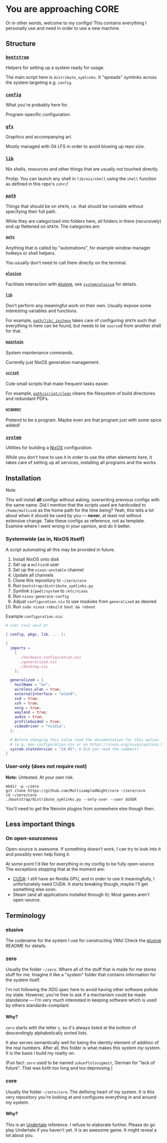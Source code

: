 # You are approaching CORE

Or in other words, welcome to my configs!
This contains everything I personally use and need
in order to use a new machine.

## Structure

### [`bootstrap`](./bootstrap)

Helpers for setting up a system ready for usage.

The main script here is `distribute_symlinks`.
It "spreads" symlinks across the system targeting e.g. `config`.

### [`config`](./config)

What you're probably here for.

Program-specific configuration.

### [`gfx`](./gfx)

Graphics and accompanying art.

Mostly managed with Git LFS in order to avoid blowing up repo size.

### [`lib`](./lib)

Nix shells, resources and other things that are usually not touched directly.

Protip: You can launch any shell in `lib/nix/shell`
using the `shell` function as defined in this repo's `zshrc`!

### [`path`](./path)

Things that should be on `$PATH`,
i.e. that should be runnable without specifying their full path.

While they are categorized into folders here,
all folders in there (recursively) end up flattened on `$PATH`.
The categories are:

#### [`auto`](./path/auto)

Anything that is called by "automations",
for example window manager hotkeys or shell helpers.

You usually don't need to call them directly on the terminal.

#### [`elusive`](./path/elusive)

Facilitate interaction with [elusive],
see [`system/elusive`](./system/elusive) for details.

#### [`lib`](./path/lib)

Don't perform any meaningful work on their own.
Usually expose some interesting variables and functions.

For example, [`path/lib/_initenv`](./path/lib/_initenv)
takes care of configuring `$PATH` such that everything
in here can be found,
but needs to be `source`d from another shell for that.

#### [`maintain`](./path/maintain)

System maintenance commands.

Currently just NixOS generation management.

#### [`script`](./path/script)

Cute small scripts that make frequent tasks easier.

For example, [`path/script/clean`](./path/script/clean)
cleans the filesystem of build directories and redundant PDFs.

#### [`wrapper`](./path/wrapper)

Pretend to be a program.
Maybe even are that program just with some spice added!

### [`system`](./system)

Utilities for building a [NixOS] configuration.

While you don't have to use it in order to use the other elements here,
it takes care of setting up all services,
installing all programs and
the works.

## Installation

> [!NOTE]
> This will install **all** configs without asking,
> overwriting previous configs with the same name.
> Did I mention that the scripts used are hardcoded to `/home/multisn8`
> as the home path for the time being?
> Yeah, this tells a lot about when it should be used by you — **never**,
> at least not without extensive change.
> Take these configs as reference, not as template.
> Examine where I went wrong in your opinion, and do it better.

### Systemwide (as in, NixOS itself)

A script automating all this may be provided in future.

1. Install NixOS onto disk
2. Set up a `multisn8` user
4. Set up the `nixos-unstable` channel
5. Update all channels
3. Clone this repository to `~/zero/core`
6. Run `bootstrap/distribute_symlinks.py`
7. Symlink `$(pwd)/system` to `/etc/nixos`
8. Run `nixos-generate-config`
9. Adjust `configuration.nix` to use modules from `generalized` as desired
10. Run `sudo nixos-rebuild boot && reboot`

Example `configuration.nix`:

```nix
# vim: ts=2 sw=2 et

{ config, pkgs, lib, ... }:

{
  imports =
    [
      ./hardware-configuration.nix
      ./generalized.nix
      ./desktop.nix
    ];

  generalized = {
    hostName = "no";
    wireless.wlan = true;
    externalInterface = "wlan0";
    ssd = true;
    ssh = true;
    xorg = true;
    wayland = true;
    audio = true;
    profileGuided = true;
    videoDriver = "nvidia";
  };

  # Before changing this value read the documentation for this option
  # (e.g. man configuration.nix or on https://nixos.org/nixos/options.html).
  system.stateVersion = "24.05"; # Did you read the comment?
}
```

### User-only (does not require root)

**Note:** Untested. At your own risk.

```console
mkdir -p ~/zero
git clone https://github.com/MultisampledNight/core ~/zero/core
cd ~/zero/core
./bootstrap/distribute_symlinks.py --only-user --user $USER
```

You'll need to get the Neovim plugins from somewhere else though then.

## Less important things

### On open-sourceness

Open-source is awesome.
If something doesn't work,
I can try to look into it
and possibly even help fixing it.

At some point I'd like for everything in my config
to be fully open-source.
The exceptions stopping that at the moment are:

- [CUDA]: I still have an Nvidia GPU, and in order to use it meaningfully,
  I unfortunately need CUDA.
  It starts breaking though, maybe I'll get something else soon.
- Steam (and all applications installed through it): Most games aren't open-source.

## Terminology

### elusive

The codename for the system I use for constructing VMs!
Check the [elusive] README for details.

### zero

Usually the folder `~/zero`.
Where all of the stuff that is made for me stores stuff for me.
Imagine it like a "system" folder that contains information for the system
itself.

I'm not following the XDG spec here
to avoid having other software pollute my state.
However, you're free to ask if a mechanism could be made standalone —
I'm very much interested in keeping software
which is used by others
standards-compilant.

#### Why?

`zero` starts with the letter `z`,
so it's always listed at the bottom
of descendingly alphabetically sorted lists.

It also serves semantically well for being
the identity element of addition
of the real numbers.
After all, this folder is what makes this system *my* system.
It is the basis I build my reality on.

(Fun fact: `zero` used to be named `zukunftslosigkeit`,
German for "lack of future".
That was both too long and too depressing.)

### core

Usually the folder `~/zero/core`.
The defining heart of my system.
It is this very repository you're looking at and
configures everything in and around my system.

#### Why?

This is an [Undertale] reference.
I refuse to elaborate further.
Please do go play Undertale if you haven't yet.
It is an awesome game.
It might reveal a lot about you.


[NixOS]: https://nixos.org/
[CUDA]: https://developer.nvidia.com/cuda-zone
[elusive]: ./system/elusive
[Undertale]: https://undertale.com/
